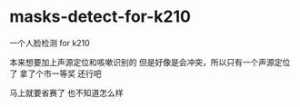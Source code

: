 # masks-detect-for-k210
一个人脸检测 for k210

本来想要加上声源定位和咳嗽识别的
但是好像是会冲突，所以只有一个声源定位了
拿了个市一等奖 还行吧

马上就要省赛了 也不知道怎么样
